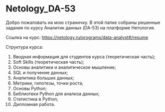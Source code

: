 # Netology_DA-53

Добро пожаловать на мою страничку. В этой папке собраны решенные задания по курсу Аналитик данных (DA-53) на платформе Нетология.

Ссылка на курс: https://netology.ru/programs/data-analyst#/resume

Структура курса:
1. Вводная информация для студентов курса (теоретическая часть);
2. Soft Skills (теоретическая часть);
3. Основы аналитики и аналитическое мышление;
4. SQL и получение данных;
5. Аналитика больших данных;
6. Метрики, гипотезы, точки роста;
7. Основы Python;
8. Библиотеки Python для анализа данных;
9. Статистика в Python;
10. Дипломная работа.
